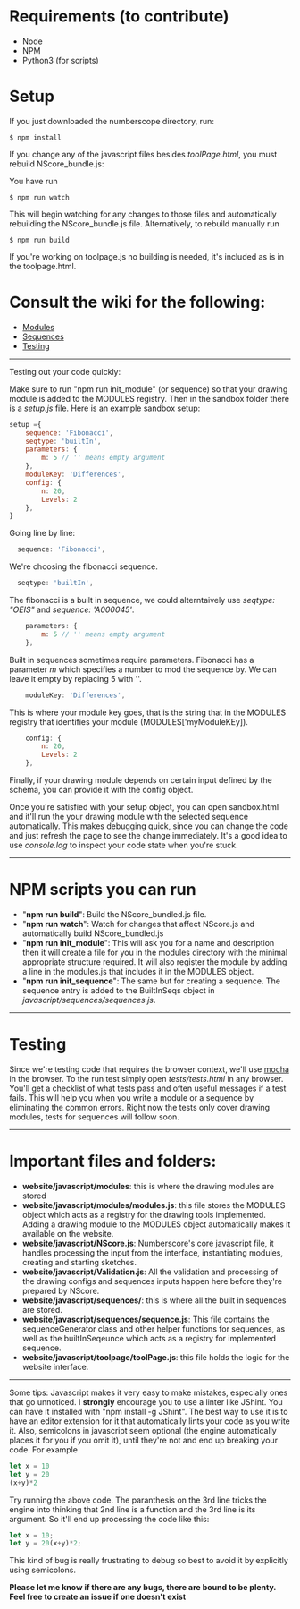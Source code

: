 



# Requirements (to contribute)

- Node
- NPM
- Python3 (for scripts)

# Setup

If you just downloaded the numberscope directory, run:

```
$ npm install
```

If you change any of the javascript files besides *toolPage.html*, you must rebuild NScore_bundle.js:
  
You have run
```
$ npm run watch
```
This will begin watching for any changes to those files and automatically rebuilding the NScore_bundle.js file. Alternatively, to rebuild manually run
```
$ npm run build
```
If you're working on toolpage.js no building is needed, it's included as is in the toolpage.html.


# Consult the wiki for the following:
- [Modules](https://github.com/katestange/Numberscope/wiki/Modules)
- [Sequences](https://github.com/katestange/Numberscope/wiki/Sequences)
- [Testing](https://github.com/katestange/Numberscope/wiki/Sequences)
---

Testing out your code quickly:

Make sure to run "npm run init_module" (or sequence) so that your drawing module is added to the MODULES registry. Then in the sandbox folder there is a *setup.js* file. Here is an example sandbox setup:
```javascript
setup ={
    sequence: 'Fibonacci',
    seqtype: 'builtIn',
    parameters: {
        m: 5 // '' means empty argument
    },
    moduleKey: 'Differences',
    config: {
        n: 20,
        Levels: 2
    },
}
```
Going line by line:
```javascript
  sequence: 'Fibonacci',
```
We're choosing the fibonacci sequence.
```javascript
  seqtype: 'builtIn',
```
The fibonacci is a built in sequence, we could alterntaively use *seqtype: "OEIS"* and *sequence: 'A000045'*.
```javascript
    parameters: {
        m: 5 // '' means empty argument
    },
```
Built in sequences sometimes require parameters. Fibonacci has a parameter *m* which specifies a number to mod the sequence by. We can leave it empty by replacing 5 with ''.
```javascript
    moduleKey: 'Differences',
```
This is where your module key goes, that is the string that in the MODULES registry that identifies your module (MODULES['myModuleKEy]).
```javascript
    config: {
        n: 20,
        Levels: 2
    },
```
Finally, if your drawing module depends on certain input defined by the schema, you can provide it with the config object.

Once you're satisfied with your setup object, you can open sandbox.html and it'll run the your drawing module with the selected sequence automatically. This makes debugging quick, since you can change the code and just refresh the page to see the change immediately. It's a good idea to use *console.log* to inspect your code state when you're stuck.

---
# NPM scripts you can run

- "**npm run build**": Build the NScore_bundled.js file.
- "**npm run watch**": Watch for changes that affect NScore.js and automatically build NScore_bundled.js 
- "**npm run init_module**": This will ask you for a name and description then it will create a file for you in the modules directory with the minimal appropriate structure required. It will also register the module by adding a line in the modules.js that includes it in the MODULES object.
- "**npm run init_sequence**": The same but for creating a sequence. The sequence entry is added to the BuiltInSeqs object in *javascript/sequences/sequences.js*.

---

# Testing

Since we're testing code that requires the browser context, we'll use [mocha](https://mochajs.org/) in the browser. To the run test simply open *tests/tests.html* in any browser. You'll get a checklist of what tests pass and often useful messages if a test fails. This will help you when you write a module or a sequence by eliminating the common errors. Right now the tests only cover drawing modules, tests for sequences will follow soon. 


---

# Important files and folders:

- **website/javascript/modules**: this is where the drawing modules are stored
- **website/javascript/modules/modules.js**: this file stores the MODULES object which acts as a registry for the drawing tools implemented. Adding a drawing module to the MODULES object automatically makes it available on the website.
- **website/javascript/NScore.js**: Numberscore's core javascript file, it handles processing the input from the interface, instantiating modules, creating and starting sketches.
- **website/javascript/Validation.js**: All the validation and processing of the drawing configs and sequences inputs happen here before they're prepared by NScore.
- **website/javascript/sequences/**: this is where all the built in sequences are stored.
- **website/javascript/sequences/sequence.js**: This file contains the sequenceGenerator class and other helper functions for sequences, as well as the builtInSeqeunce which acts as a registry for implemented sequence.
- **website/javascript/toolpage/toolPage.js**: this file holds the logic for the website interface.

---

Some tips:
Javascript makes it very easy to make mistakes, especially ones that go unnoticed. I **strongly** encourage you to use a linter like JShint. You can have it installed with "npm install -g JShint". The best way to use it is to have an editor extension for it that automatically lints your code as you write it. Also, semicolons in javascript seem optional (the engine automatically places it for you if you omit it), until they're not and end up breaking your code. For example
```javascript
let x = 10
let y = 20
(x+y)*2
```
Try running the above code. The paranthesis on the 3rd line tricks the engine into thinking that 2nd line is a function and the 3rd line is its argument. So it'll end up processing the code like this:
```javascript
let x = 10;
let y = 20(x+y)*2;
```
This kind of bug is really frustrating to debug so best to avoid it by explicitly using semicolons.

**Please let me know if there are any bugs, there are bound to be plenty. Feel free to create an issue if one doesn't exist**
